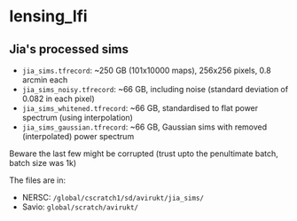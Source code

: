 # lensing_lfi

## Jia's processed sims

- `jia_sims.tfrecord`: ~250 GB (101x10000 maps), 256x256 pixels, 0.8 arcmin each
- `jia_sims_noisy.tfrecord`: ~66 GB, including noise (standard deviation of 0.082 in each pixel)
- `jia_sims_whitened.tfrecord`: ~66 GB, standardised to flat power spectrum (using interpolation)
- `jia_sims_gaussian.tfrecord`: ~66 GB, Gaussian sims with removed (interpolated) power spectrum

Beware the last few might be corrupted (trust upto the penultimate batch, batch size was 1k)

The files are in:
- NERSC: `/global/cscratch1/sd/avirukt/jia_sims/`
- Savio: `global/scratch/avirukt/`
